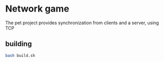 # Network game
The pet project provides synchronization from clients and a server, using TCP

## building 
```sh
bash build.sh
```

